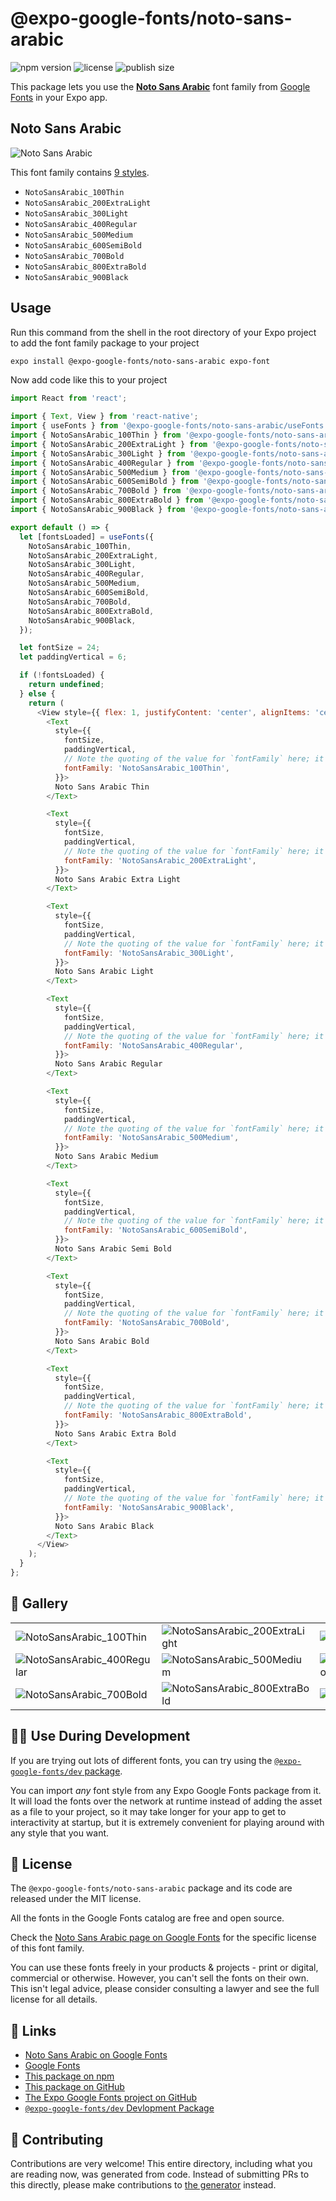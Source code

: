 # @expo-google-fonts/noto-sans-arabic

![npm version](https://flat.badgen.net/npm/v/@expo-google-fonts/noto-sans-arabic)
![license](https://flat.badgen.net/github/license/expo/google-fonts)
![publish size](https://flat.badgen.net/packagephobia/install/@expo-google-fonts/noto-sans-arabic)

This package lets you use the [**Noto Sans Arabic**](https://fonts.google.com/specimen/Noto+Sans+Arabic) font family from [Google Fonts](https://fonts.google.com/) in your Expo app.

## Noto Sans Arabic

![Noto Sans Arabic](./font-family.png)

This font family contains [9 styles](#-gallery).

- `NotoSansArabic_100Thin`
- `NotoSansArabic_200ExtraLight`
- `NotoSansArabic_300Light`
- `NotoSansArabic_400Regular`
- `NotoSansArabic_500Medium`
- `NotoSansArabic_600SemiBold`
- `NotoSansArabic_700Bold`
- `NotoSansArabic_800ExtraBold`
- `NotoSansArabic_900Black`

## Usage

Run this command from the shell in the root directory of your Expo project to add the font family package to your project
```sh
expo install @expo-google-fonts/noto-sans-arabic expo-font
```

Now add code like this to your project
```js
import React from 'react';

import { Text, View } from 'react-native';
import { useFonts } from '@expo-google-fonts/noto-sans-arabic/useFonts';
import { NotoSansArabic_100Thin } from '@expo-google-fonts/noto-sans-arabic/100Thin';
import { NotoSansArabic_200ExtraLight } from '@expo-google-fonts/noto-sans-arabic/200ExtraLight';
import { NotoSansArabic_300Light } from '@expo-google-fonts/noto-sans-arabic/300Light';
import { NotoSansArabic_400Regular } from '@expo-google-fonts/noto-sans-arabic/400Regular';
import { NotoSansArabic_500Medium } from '@expo-google-fonts/noto-sans-arabic/500Medium';
import { NotoSansArabic_600SemiBold } from '@expo-google-fonts/noto-sans-arabic/600SemiBold';
import { NotoSansArabic_700Bold } from '@expo-google-fonts/noto-sans-arabic/700Bold';
import { NotoSansArabic_800ExtraBold } from '@expo-google-fonts/noto-sans-arabic/800ExtraBold';
import { NotoSansArabic_900Black } from '@expo-google-fonts/noto-sans-arabic/900Black';

export default () => {
  let [fontsLoaded] = useFonts({
    NotoSansArabic_100Thin,
    NotoSansArabic_200ExtraLight,
    NotoSansArabic_300Light,
    NotoSansArabic_400Regular,
    NotoSansArabic_500Medium,
    NotoSansArabic_600SemiBold,
    NotoSansArabic_700Bold,
    NotoSansArabic_800ExtraBold,
    NotoSansArabic_900Black,
  });

  let fontSize = 24;
  let paddingVertical = 6;

  if (!fontsLoaded) {
    return undefined;
  } else {
    return (
      <View style={{ flex: 1, justifyContent: 'center', alignItems: 'center' }}>
        <Text
          style={{
            fontSize,
            paddingVertical,
            // Note the quoting of the value for `fontFamily` here; it expects a string!
            fontFamily: 'NotoSansArabic_100Thin',
          }}>
          Noto Sans Arabic Thin
        </Text>

        <Text
          style={{
            fontSize,
            paddingVertical,
            // Note the quoting of the value for `fontFamily` here; it expects a string!
            fontFamily: 'NotoSansArabic_200ExtraLight',
          }}>
          Noto Sans Arabic Extra Light
        </Text>

        <Text
          style={{
            fontSize,
            paddingVertical,
            // Note the quoting of the value for `fontFamily` here; it expects a string!
            fontFamily: 'NotoSansArabic_300Light',
          }}>
          Noto Sans Arabic Light
        </Text>

        <Text
          style={{
            fontSize,
            paddingVertical,
            // Note the quoting of the value for `fontFamily` here; it expects a string!
            fontFamily: 'NotoSansArabic_400Regular',
          }}>
          Noto Sans Arabic Regular
        </Text>

        <Text
          style={{
            fontSize,
            paddingVertical,
            // Note the quoting of the value for `fontFamily` here; it expects a string!
            fontFamily: 'NotoSansArabic_500Medium',
          }}>
          Noto Sans Arabic Medium
        </Text>

        <Text
          style={{
            fontSize,
            paddingVertical,
            // Note the quoting of the value for `fontFamily` here; it expects a string!
            fontFamily: 'NotoSansArabic_600SemiBold',
          }}>
          Noto Sans Arabic Semi Bold
        </Text>

        <Text
          style={{
            fontSize,
            paddingVertical,
            // Note the quoting of the value for `fontFamily` here; it expects a string!
            fontFamily: 'NotoSansArabic_700Bold',
          }}>
          Noto Sans Arabic Bold
        </Text>

        <Text
          style={{
            fontSize,
            paddingVertical,
            // Note the quoting of the value for `fontFamily` here; it expects a string!
            fontFamily: 'NotoSansArabic_800ExtraBold',
          }}>
          Noto Sans Arabic Extra Bold
        </Text>

        <Text
          style={{
            fontSize,
            paddingVertical,
            // Note the quoting of the value for `fontFamily` here; it expects a string!
            fontFamily: 'NotoSansArabic_900Black',
          }}>
          Noto Sans Arabic Black
        </Text>
      </View>
    );
  }
};

```

## 🔡 Gallery


||||
|-|-|-|
|![NotoSansArabic_100Thin](.//100Thin/NotoSansArabic_100Thin.ttf.png)|![NotoSansArabic_200ExtraLight](.//200ExtraLight/NotoSansArabic_200ExtraLight.ttf.png)|![NotoSansArabic_300Light](.//300Light/NotoSansArabic_300Light.ttf.png)||
|![NotoSansArabic_400Regular](.//400Regular/NotoSansArabic_400Regular.ttf.png)|![NotoSansArabic_500Medium](.//500Medium/NotoSansArabic_500Medium.ttf.png)|![NotoSansArabic_600SemiBold](.//600SemiBold/NotoSansArabic_600SemiBold.ttf.png)||
|![NotoSansArabic_700Bold](.//700Bold/NotoSansArabic_700Bold.ttf.png)|![NotoSansArabic_800ExtraBold](.//800ExtraBold/NotoSansArabic_800ExtraBold.ttf.png)|![NotoSansArabic_900Black](.//900Black/NotoSansArabic_900Black.ttf.png)||


## 👩‍💻 Use During Development

If you are trying out lots of different fonts, you can try using the [`@expo-google-fonts/dev` package](https://github.com/freeboub/google-fonts/tree/master/font-packages/dev#readme).

You can import *any* font style from any Expo Google Fonts package from it. It will load the fonts
over the network at runtime instead of adding the asset as a file to your project, so it may take longer
for your app to get to interactivity at startup, but it is extremely convenient
for playing around with any style that you want.

## 📖 License

The `@expo-google-fonts/noto-sans-arabic` package and its code are released under the MIT license.

All the fonts in the Google Fonts catalog are free and open source.

Check the [Noto Sans Arabic page on Google Fonts](https://fonts.google.com/specimen/Noto+Sans+Arabic) for the specific license of this font family.

You can use these fonts freely in your products & projects - print or digital, commercial or otherwise. However, you can't sell the fonts on their own. This isn't legal advice, please consider consulting a lawyer and see the full license for all details.

## 🔗 Links

- [Noto Sans Arabic on Google Fonts](https://fonts.google.com/specimen/Noto+Sans+Arabic)
- [Google Fonts](https://fonts.google.com/)
- [This package on npm](https://www.npmjs.com/package/@expo-google-fonts/noto-sans-arabic)
- [This package on GitHub](https://github.com/freeboub/google-fonts/tree/master/font-packages/noto-sans-arabic)
- [The Expo Google Fonts project on GitHub](https://github.com/freeboub/google-fonts)
- [`@expo-google-fonts/dev` Devlopment Package](https://github.com/freeboub/google-fonts/tree/master/font-packages/dev)

## 🤝 Contributing

Contributions are very welcome! This entire directory, including what you are reading now, was generated from code. Instead of submitting PRs to this directly, please make contributions to [the generator](https://github.com/freeboub/google-fonts/tree/master/packages/generator) instead.
